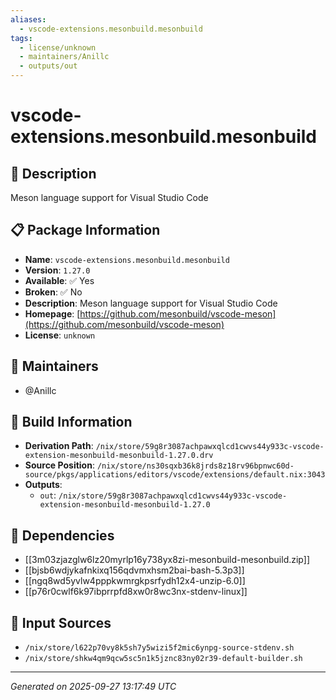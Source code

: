 ```yaml
---
aliases:
  - vscode-extensions.mesonbuild.mesonbuild
tags:
  - license/unknown
  - maintainers/Anillc
  - outputs/out
---
```


# vscode-extensions.mesonbuild.mesonbuild

## 📝 Description

Meson language support for Visual Studio Code

## 📋 Package Information

- **Name**: `vscode-extensions.mesonbuild.mesonbuild`
- **Version**: `1.27.0`
- **Available**: ✅ Yes
- **Broken**: ✅ No
- **Description**: Meson language support for Visual Studio Code
- **Homepage**: [https://github.com/mesonbuild/vscode-meson](https://github.com/mesonbuild/vscode-meson)
- **License**: `unknown`
## 👥 Maintainers

- @Anillc


## 🔧 Build Information

- **Derivation Path**: `/nix/store/59g8r3087achpawxqlcd1cwvs44y933c-vscode-extension-mesonbuild-mesonbuild-1.27.0.drv`
- **Source Position**: `/nix/store/ns30sqxb36k8jrds8z18rv96bpnwc60d-source/pkgs/applications/editors/vscode/extensions/default.nix:3043`
- **Outputs**:
  - `out`:  `/nix/store/59g8r3087achpawxqlcd1cwvs44y933c-vscode-extension-mesonbuild-mesonbuild-1.27.0`

## 🔗 Dependencies

- [[3m03zjazglw6lz20myrlp16y738yx8zi-mesonbuild-mesonbuild.zip]]
- [[bjsb6wdjykafnkixq156qdvmxhsm2bai-bash-5.3p3]]
- [[ngq8wd5yvlw4pppkwmrgkpsrfydh12x4-unzip-6.0]]
- [[p76r0cwlf6k97ibprrpfd8xw0r8wc3nx-stdenv-linux]]

## 📁 Input Sources

- `/nix/store/l622p70vy8k5sh7y5wizi5f2mic6ynpg-source-stdenv.sh`
- `/nix/store/shkw4qm9qcw5sc5n1k5jznc83ny02r39-default-builder.sh`

---
*Generated on 2025-09-27 13:17:49 UTC*
